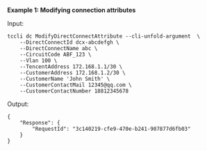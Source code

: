 **Example 1: Modifying connection attributes**



Input: 

```
tccli dc ModifyDirectConnectAttribute --cli-unfold-argument  \
    --DirectConnectId dcx-abcdefgh \
    --DirectConnectName abc \
    --CircuitCode ABF_123 \
    --Vlan 100 \
    --TencentAddress 172.168.1.1/30 \
    --CustomerAddress 172.168.1.2/30 \
    --CustomerName 'John Smith' \
    --CustomerContactMail 12345@qq.com \
    --CustomerContactNumber 18812345678
```

Output: 
```
{
    "Response": {
        "RequestId": "3c140219-cfe9-470e-b241-907877d6fb03"
    }
}
```

